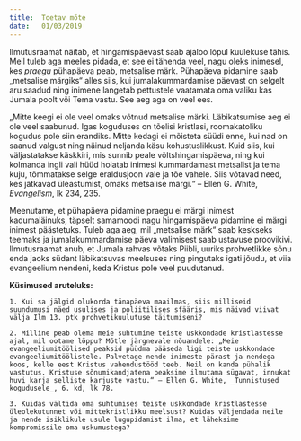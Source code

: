 ```yaml
---
title:  Toetav mõte
date:   01/03/2019
---
```


Ilmutusraamat näitab, et hingamispäevast saab ajaloo lõpul kuulekuse tähis. Meil tuleb aga meeles pidada, et see ei tähenda veel, nagu oleks inimesel, kes _praegu_ pühapäeva peab, metsalise märk. Pühapäeva pidamine saab „metsalise märgiks“ alles siis, kui jumalakummardamise päevast on selgelt aru saadud ning inimene langetab pettustele vaatamata oma valiku kas Jumala poolt või Tema vastu. See aeg aga on veel ees.

„Mitte keegi ei ole veel omaks võtnud metsalise märki. Läbikatsumise aeg ei ole veel saabunud. Igas koguduses on tõelisi kristlasi, roomakatoliku kogudus pole siin erandiks. Mitte kedagi ei mõisteta süüdi enne, kui nad on saanud valgust ning näinud neljanda käsu kohustuslikkust. Kuid siis, kui väljastatakse käskkiri, mis sunnib peale võltshingamispäeva, ning kui kolmanda ingli vali hüüd hoiatab inimesi kummardamast metsalist ja tema kuju, tõmmatakse selge eraldusjoon vale ja tõe vahele. Siis võtavad need, kes jätkavad üleastumist, omaks metsalise märgi.“ – Ellen G. White, _Evangelism_, lk 234, 235.

Meenutame, et pühapäeva pidamine praegu ei märgi inimest kadumaläinuks, täpselt samamoodi nagu hingamispäeva pidamine ei märgi inimest päästetuks. Tuleb aga aeg, mil „metsalise märk“ saab keskseks teemaks ja jumalakummardamise päeva valimisest saab ustavuse proovikivi. Ilmutusraamat anub, et Jumala rahvas võtaks Piibli, uuriks prohvetlikke sõnu enda jaoks südant läbikatsuvas meelsuses ning pingutaks igati jõudu, et viia evangeelium nendeni, keda Kristus pole veel puudutanud.

**Küsimused aruteluks:**

`1. Kui sa jälgid olukorda tänapäeva maailmas, siis milliseid suundumusi näed usulises ja poliitilises sfääris, mis näivad viivat välja Ilm 13. ptk prohvetikuulutuse täitumiseni?`

`2. Milline peab olema meie suhtumine teiste uskkondade kristlastesse ajal, mil ootame lõppu? Mõtle järgnevale nõuandele: „Meie evangeeliumitöölised peaksid püüdma pääseda ligi teiste uskkondade evangeeliumitöölistele. Palvetage nende inimeste pärast ja nendega koos, kelle eest Kristus vahendustööd teeb. Neil on kanda pühalik vastutus. Kristuse sõnumikandjatena peaksime ilmutama sügavat, innukat huvi karja selliste karjuste vastu.“ – Ellen G. White, _Tunnistused kogudusele_, 6. kd, lk 78.`

`3. Kuidas vältida oma suhtumises teiste uskkondade kristlastesse üleolekutunnet või mittekristlikku meelsust? Kuidas väljendada neile ja nende isiklikule usule lugupidamist ilma, et läheksime kompromissile oma uskumustega?`